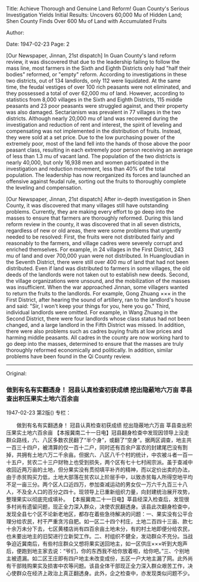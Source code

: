 Title: Achieve Thorough and Genuine Land Reform! Guan County's Serious Investigation Yields Initial Results: Uncovers 60,000 Mu of Hidden Land; Shen County Finds Over 600 Mu of Land with Accumulated Fruits

Author:

Date: 1947-02-23
Page: 2

[Our Newspaper, Jinnan, 21st dispatch] In Guan County's land reform review, it was discovered that due to the leadership failing to follow the mass line, most farmers in the Sixth and Eighth Districts only had "half their bodies" reformed, or "empty" reform. According to investigations in these two districts, out of 134 landlords, only 112 were liquidated. At the same time, the feudal vestiges of over 100 rich peasants were not eliminated, and they possessed a total of over 62,000 mu of land. However, according to statistics from 8,000 villages in the Sixth and Eighth Districts, 115 middle peasants and 23 poor peasants were struggled against, and their property was also damaged. Sectarianism was prevalent in 77 villages in the two districts. Although nearly 20,000 mu of land was recovered during the investigation and reduction of rent and interest, the spirit of leveling and compensating was not implemented in the distribution of fruits. Instead, they were sold at a set price. Due to the low purchasing power of the extremely poor, most of the land fell into the hands of those above the poor peasant class, resulting in each extremely poor person receiving an average of less than 1.3 mu of vacant land. The population of the two districts is nearly 40,000, but only 16,938 men and women participated in the investigation and reduction movement, less than 40% of the total population. The leadership has now reorganized its forces and launched an offensive against feudal rule, sorting out the fruits to thoroughly complete the leveling and compensation.

[Our Newspaper, Jinnan, 21st dispatch] After in-depth investigation in Shen County, it was discovered that many villages still have outstanding problems. Currently, they are making every effort to go deep into the masses to ensure that farmers are thoroughly reformed. During this land reform review in the county, it was discovered that in all seven districts, regardless of new or old areas, there were some problems that urgently needed to be resolved: First, the fruits were not distributed fairly and reasonably to the farmers, and village cadres were severely corrupt and enriched themselves. For example, in 24 villages in the First District, 243 mu of land and over 700,000 yuan were not distributed. In Huangloudian in the Seventh District, there were still over 400 mu of land that had not been distributed. Even if land was distributed to farmers in some villages, the old deeds of the landlords were not taken out to establish new deeds. Second, the village organizations were unsound, and the mobilization of the masses was insufficient. When the war approached Jinnan, some villagers wanted to return the fruits to the landlords. For example, Gong Zhuang ××× in the First District, after hearing the sound of artillery, ran to the landlord's house and said: "Sir, I won't keep your things for you, here you go." Third, individual landlords were omitted. For example, in Wang Zhuang in the Second District, there were four landlords whose class status had not been changed, and a large landlord in the Fifth District was missed. In addition, there were also problems such as cadres buying fruits at low prices and harming middle peasants. All cadres in the county are now working hard to go deep into the masses, determined to ensure that the masses are truly thoroughly reformed economically and politically. In addition, similar problems have been found in the Qi County review.



<hr /> 

Original: 


### 做到有名有实翻透身！  冠县认真检查初获成绩  挖出隐蔽地六万亩  莘县查出积压果实土地六百余亩

1947-02-23
第2版()
专栏：

　　做到有名有实翻透身！
    冠县认真检查初获成绩
    挖出隐蔽地六万亩
    莘县查出积压果实土地六百余亩
    【本报冀南二十一日电】冠县翻身检查中发现因领导上没走群众路线，六、八区多数农民翻了“半个身”，或翻了“空身”。据两区调查，地主共一百三十四户，被清算的仅一百十二户，同时还有百余户富农的封建尾巴没有割掉，共拥有土地六万二千余亩。但据六、八区八千个村的统计，中农被斗者一百一十五户，贫农二十三户财物上也受到损失，两个区有七十七村闹宗派。虽于查减中收回近两万亩的土地，但分果实没有贯彻填平补齐的精神，而以定价出卖的办法，由于赤贫购买力低，土地大部落在贫农以上阶层手中，以致赤贫每人所得空地平均不足一亩三分。两个区人口近四万，参加查减运动的男女仅一万六千九百三十八人，不及全人口的百分之四十。现领导上已重新组织力量，向封建统治展开攻势，整理果实以彻底完成填补。
    【本报冀南二十一日电】莘县经深入检查后，发现很多村尚有遗留问题，现正全力深入群众，决使农民翻透身。该县此次翻身检查中，发现全县七个区不论新老地区，都存在着些急待解决的问题：一、果实没有公平合理分给农民，村干严重贪污自肥。如一区二十四个村庄，土地二百四十三亩、款七十余万未分下去，七区黄楼店尚有四百余亩土地未分，有的村土地即便分给农民，也未要出地主的旧契进行立新契工作。二、村组织不健全，发动群众不充分。当战争迫近冀南后，有些村庄群众又想将果实送回地主，如一区供庄×××听到大炮声后，便跑到地主家去说：“爷们，你的东西我不给你放着啦，给你吧。”三、个别地主被遗漏。如二区王庄即有四户地主未改变成份，五区一户大地主漏了网。此外尚有干部贱购果实及损害中农等问题。该县全体干部现正全力深入群众艰苦工作，决心使群众在经济上政治上真正翻透身。此外，企之检查中，亦发现类似问题不少。
